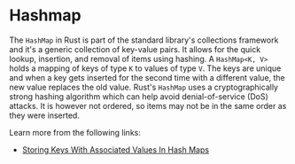 # Hashmap

The `HashMap` in Rust is part of the standard library's collections framework and it's a generic collection of key-value pairs. It allows for the quick lookup, insertion, and removal of items using hashing. A `HashMap<K, V>` holds a mapping of keys of type `K` to values of type `V`. The keys are unique and when a key gets inserted for the second time with a different value, the new value replaces the old value. Rust's `HashMap` uses a cryptographically strong hashing algorithm which can help avoid denial-of-service (DoS) attacks. It is however not ordered, so items may not be in the same order as they were inserted.

Learn more from the following links:

- [Storing Keys With Associated Values In Hash Maps](https://doc.rust-lang.org/book/ch08-03-hash-maps.html?highlight=hashmap#storing-keys-with-associated-values-in-hash-maps)